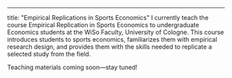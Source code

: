 ---
title: "Empirical Replications in Sports Economics"
I currently teach the course Empirical Replication in Sports Economics to undergraduate Economics students at the WiSo Faculty, University of Cologne. This course introduces students to sports economics, familiarizes them with empirical research design, and provides them with the skills needed to replicate a selected study from the field.

Teaching materials coming soon—stay tuned!
